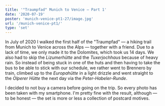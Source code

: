 ```yaml
---
title: '"Traumpfad" Munich to Venice — Part 1'
date: '2020-07-19'
poster: 'munich-venice-pt1-27/image.jpg'
url: '/munich-venice-pt1/'
type: 'set'
---
```


In July of 2020 I walked the first half of the "Traumpfad" — a hiking trail from Munich to Venice
across the Alps — together with a friend. Due to a lack of time, we only made it to the Dolomites,
which took us 14 days. We also had to skip the _Lizumerhütte_ and the _Tuxerjochhaus_ because of
heavy rain. So instead of being stuck in one of the huts and then having to take the bus to be able
to stick with our schedule, we rather went to Brennero by train, climbed up to the _Europahütte_ in
a light drizzle and went straight to the _Olperer Hütte_ the next day via the _Peter-Habeler-Runde_.

I decided to not buy a camera before going on the trip. So every photo has been taken with my
smartphone. I'm pretty fine with the result, although — to be honest — the set is more or less a
collection of postcard motives.
